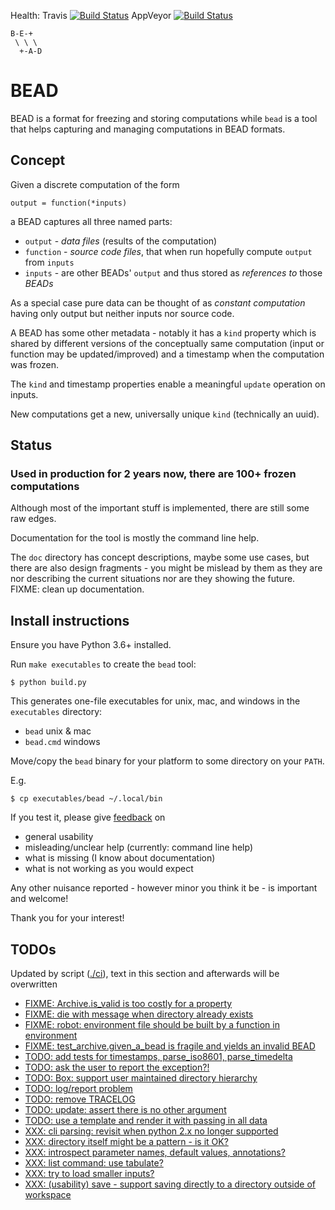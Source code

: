 Health:
Travis [![Build Status](https://travis-ci.org/e3krisztian/bead.svg?branch=master)](https://travis-ci.org/e3krisztian/bead)
AppVeyor [![Build Status](https://ci.appveyor.com/api/projects/status/github/e3krisztian/bead?branch=master&svg=true)](https://ci.appveyor.com/project/e3krisztian/bead)

    B-E-+
     \ \ \
      +-A-D

# BEAD


BEAD is a format for freezing and storing computations while `bead` is a tool that helps
capturing and managing computations in BEAD formats.


## Concept

Given a discrete computation of the form

    output = function(*inputs)

a BEAD captures all three named parts:

- `output` - *data files* (results of the computation)
- `function` - *source code files*, that when run hopefully compute `output` from `inputs`
- `inputs` - are other BEADs' `output` and thus stored as *references to* those *BEADs*

As a special case pure data can be thought of as *constant computation*
having only output but neither inputs nor source code.

A BEAD has some other metadata - notably it has a `kind` property which is shared by
different versions of the conceptually same computation (input or function may be updated/improved)
and a timestamp when the computation was frozen.

The `kind` and timestamp properties enable a meaningful `update` operation on inputs.

New computations get a new, universally unique `kind` (technically an uuid).


## Status

### Used in production for 2 years now, there are 100+ frozen computations

Although most of the important stuff is implemented, there are still some raw edges.

Documentation for the tool is mostly the command line help.

The `doc` directory has concept descriptions, maybe some use cases,
but there are also design fragments - you might be mislead by them as they
are nor describing the current situations nor are they showing the future.
FIXME: clean up documentation.


## Install instructions

Ensure you have Python 3.6+ installed.

Run `make executables` to create the `bead` tool:

```
$ python build.py
```

This generates one-file executables for unix, mac, and windows in the `executables` directory:
- `bead` unix & mac
- `bead.cmd` windows

Move/copy the `bead` binary for your platform to some directory on your `PATH`.

E.g.

```
$ cp executables/bead ~/.local/bin
```

If you test it, please give [feedback](../../issues) on
- general usability
- misleading/unclear help (currently: command line help)
- what is missing (I know about documentation)
- what is not working as you would expect

Any other nuisance reported - however minor you think it be - is important and welcome!

Thank you for your interest!


## TODOs

Updated by script ([./ci](https://github.com/e3krisztian/bead/blob/master/ci)), text in this section and afterwards will be overwritten

- [FIXME: Archive.is_valid is too costly for a property](https://github.com/e3krisztian/bead/blob/master/bead/archive.py#L68)
- [FIXME: die with message when directory already exists](https://github.com/e3krisztian/bead/blob/master/bead_cli/workspace.py#L52)
- [FIXME: robot: environment file should be built by a function in environment](https://github.com/e3krisztian/bead/blob/master/bead_cli/test_robot.py#L21)
- [FIXME: test_archive.given_a_bead is fragile and yields an invalid BEAD](https://github.com/e3krisztian/bead/blob/master/bead/test_archive.py#L41)
- [TODO: add tests for timestamps, parse_iso8601, parse_timedelta](https://github.com/e3krisztian/bead/blob/master/bead/tech/timestamp.py#L229)
- [TODO: ask the user to report the exception?!](https://github.com/e3krisztian/bead/blob/master/bead_cli/main.py#L107)
- [TODO: Box: support user maintained directory hierarchy](https://github.com/e3krisztian/bead/blob/master/bead/box.py#L94)
- [TODO: log/report problem](https://github.com/e3krisztian/bead/blob/master/bead/box.py#L149)
- [TODO: remove TRACELOG](https://github.com/e3krisztian/bead/blob/master/bead/box.py#L5)
- [TODO: update: assert there is no other argument](https://github.com/e3krisztian/bead/blob/master/bead_cli/input.py#L111)
- [TODO: use a template and render it with passing in all data](https://github.com/e3krisztian/bead/blob/master/bead_cli/workspace.py#L229)
- [XXX: cli parsing: revisit when python 2.x no longer supported](https://github.com/e3krisztian/bead/blob/master/bead_cli/cmdparse.py#L80)
- [XXX: directory itself might be a pattern - is it OK?](https://github.com/e3krisztian/bead/blob/master/bead/box.py#L138)
- [XXX: introspect parameter names, default values, annotations?](https://github.com/e3krisztian/bead/blob/master/bead_cli/cmdparse.py#L115)
- [XXX: list command: use tabulate?](https://github.com/e3krisztian/bead/blob/master/bead_cli/box.py#L51)
- [XXX: try to load smaller inputs?](https://github.com/e3krisztian/bead/blob/master/bead_cli/workspace.py#L159)
- [XXX: (usability) save - support saving directly to a directory outside of workspace](https://github.com/e3krisztian/bead/blob/master/bead_cli/workspace.py#L89)

